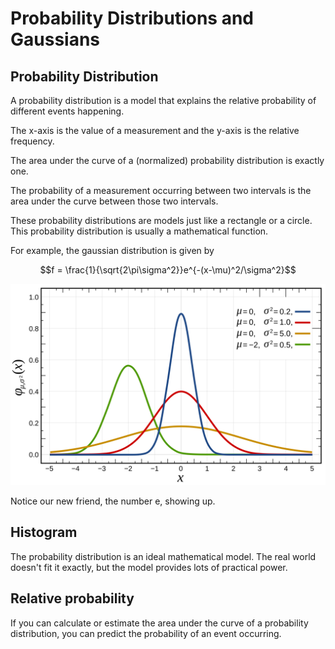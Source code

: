 # Probability Distributions and Gaussians

## Probability Distribution

A probability distribution is a model that explains the relative probability of different events happening.

The x-axis is the value of a measurement and the y-axis is the relative frequency.

The area under the curve of a (normalized) probability distribution is exactly one.

The probability of a measurement occurring between two intervals is the area under the curve between those two intervals.

These probability distributions are models just like a rectangle or a circle.
This probability distribution is usually a mathematical function.

For example, the gaussian distribution is given by

$$f = \frac{1}{\sqrt{2\pi\sigma^2}}e^{-(x-\mu)^2/\sigma^2}$$

![](./figures/Normal_Distribution_PDF.svg)

Notice our new friend, the number e, showing up.

## Histogram

The probability distribution is an ideal mathematical model.
The real world doesn't fit it exactly, but the model provides lots of practical power.

## Relative probability

If you can calculate or estimate the area under the curve of a probability distribution, you can predict the probability of an event occurring.
